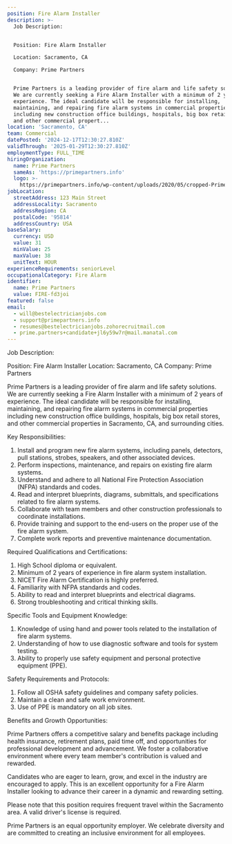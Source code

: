 ```yaml
---
position: Fire Alarm Installer
description: >-
  Job Description:


  Position: Fire Alarm Installer

  Location: Sacramento, CA

  Company: Prime Partners


  Prime Partners is a leading provider of fire alarm and life safety solutions.
  We are currently seeking a Fire Alarm Installer with a minimum of 2 years of
  experience. The ideal candidate will be responsible for installing,
  maintaining, and repairing fire alarm systems in commercial properties
  including new construction office buildings, hospitals, big box retail stores,
  and other commercial propert...
location: 'Sacramento, CA'
team: Commercial
datePosted: '2024-12-17T12:30:27.810Z'
validThrough: '2025-01-29T12:30:27.810Z'
employmentType: FULL_TIME
hiringOrganization:
  name: Prime Partners
  sameAs: 'https://primepartners.info'
  logo: >-
    https://primepartners.info/wp-content/uploads/2020/05/cropped-Prime-Partners-Logo-NO-BG-1-1.png
jobLocation:
  streetAddress: 123 Main Street
  addressLocality: Sacramento
  addressRegion: CA
  postalCode: '95814'
  addressCountry: USA
baseSalary:
  currency: USD
  value: 31
  minValue: 25
  maxValue: 38
  unitText: HOUR
experienceRequirements: seniorLevel
occupationalCategory: Fire Alarm
identifier:
  name: Prime Partners
  value: FIRE-fd3joi
featured: false
email:
  - will@bestelectricianjobs.com
  - support@primepartners.info
  - resumes@bestelectricianjobs.zohorecruitmail.com
  - prime.partners+candidate+jl6y59w7r@mail.manatal.com
---
```




Job Description:

Position: Fire Alarm Installer
Location: Sacramento, CA
Company: Prime Partners

Prime Partners is a leading provider of fire alarm and life safety solutions. We are currently seeking a Fire Alarm Installer with a minimum of 2 years of experience. The ideal candidate will be responsible for installing, maintaining, and repairing fire alarm systems in commercial properties including new construction office buildings, hospitals, big box retail stores, and other commercial properties in Sacramento, CA, and surrounding cities.

Key Responsibilities:

1. Install and program new fire alarm systems, including panels, detectors, pull stations, strobes, speakers, and other associated devices.
2. Perform inspections, maintenance, and repairs on existing fire alarm systems.
3. Understand and adhere to all National Fire Protection Association (NFPA) standards and codes.
4. Read and interpret blueprints, diagrams, submittals, and specifications related to fire alarm systems.
5. Collaborate with team members and other construction professionals to coordinate installations.
6. Provide training and support to the end-users on the proper use of the fire alarm system.
7. Complete work reports and preventive maintenance documentation.

Required Qualifications and Certifications:

1. High School diploma or equivalent.
2. Minimum of 2 years of experience in fire alarm system installation.
3. NICET Fire Alarm Certification is highly preferred.
4. Familiarity with NFPA standards and codes.
5. Ability to read and interpret blueprints and electrical diagrams.
6. Strong troubleshooting and critical thinking skills.

Specific Tools and Equipment Knowledge:

1. Knowledge of using hand and power tools related to the installation of fire alarm systems.
2. Understanding of how to use diagnostic software and tools for system testing.
3. Ability to properly use safety equipment and personal protective equipment (PPE).

Safety Requirements and Protocols:

1. Follow all OSHA safety guidelines and company safety policies.
2. Maintain a clean and safe work environment.
3. Use of PPE is mandatory on all job sites.

Benefits and Growth Opportunities:

Prime Partners offers a competitive salary and benefits package including health insurance, retirement plans, paid time off, and opportunities for professional development and advancement. We foster a collaborative environment where every team member's contribution is valued and rewarded. 

Candidates who are eager to learn, grow, and excel in the industry are encouraged to apply. This is an excellent opportunity for a Fire Alarm Installer looking to advance their career in a dynamic and rewarding setting. 

Please note that this position requires frequent travel within the Sacramento area. A valid driver's license is required. 

Prime Partners is an equal opportunity employer. We celebrate diversity and are committed to creating an inclusive environment for all employees.
